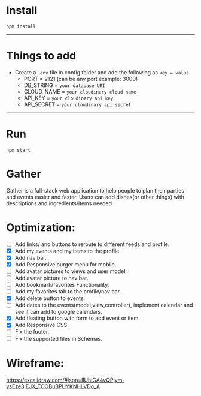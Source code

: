 # Install

`npm install`

---

# Things to add

- Create a `.env` file in config folder and add the following as `key = value`
  - PORT = 2121 (can be any port example: 3000)
  - DB_STRING = `your database URI`
  - CLOUD_NAME = `your cloudinary cloud name`
  - API_KEY = `your cloudinary api key`
  - API_SECRET = `your cloudinary api secret`

---

# Run

`npm start`
# Gather
<!-- ![preppLogo](https://user-images.githubusercontent.com/67973604/194168057-c3d3e61e-aa25-486b-ae90-de607c4037fe.gif) -->

Gather is a full-stack web application to help people to plan their parties and events easier and faster.
Users can add dishes(or other things) with descriptions and ingredients/items needed.

 # Optimization:
- [ ] Add links/ and buttons to reroute to different feeds and profile.
- [x] Add my events and my items to the profile.
- [x] Add nav bar.
- [x] Add Responsive burger menu for mobile.
- [ ] Add avatar pictures to views and user model.
- [ ] Add avatar picture to nav bar.
- [ ] Add bookmark/favorites Functionality.
- [ ] Add my favorites tab to the profile/nav bar.
- [x] Add delete button to events.
- [ ] Add dates to the events(model,view,controller), implement calendar and see if can add to google calendars.
- [x] Add floating button with form to add event or item.
- [x] Add Responsive CSS.
- [ ] Fix the footer.
- [ ] Fix the supported files in Schemas.
# Wireframe:

https://excalidraw.com/#json=IlUhiGA4vQPjym-ysEze3,EJX_TOOBuBPUYKNHLVDo_A
